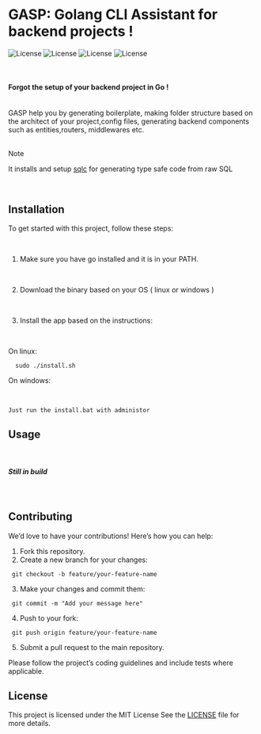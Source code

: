 <h1> GASP: Golang CLI Assistant for backend projects ! </h1>

![License](https://img.shields.io/badge/license-MIT-cyan)  ![License](https://img.shields.io/badge/Version-in_development-black)   ![License](https://img.shields.io/badge/Maintainer-Soroush_GH-blue)  ![License](https://img.shields.io/badge/status-active-purple)


<br>

#### Forgot the setup of your backend project in Go !

<br>
GASP help you by generating boilerplate, making folder structure based on the architect of your project,config files, generating backend components such as entities,routers, middlewares etc.

<br>
<br>

> [!NOTE]
> It installs and setup <a href="https://github.com/sqlc-dev/sqlc">sqlc</a> for generating type safe code from raw SQL
<br>


## Installation
To get started with this project, follow these steps:

  <br>
  
  1. Make sure you have go installed and it is in your PATH.
  
  <br>
  
  2. Download the binary based on your OS ( linux or windows )
  
  <br>
  
  3. Install the app based on the instructions:

  <br>
  
  On linux:

  ```
    sudo ./install.sh
  ```
     
   On windows:
   
   <br>

   ```
   Just run the install.bat with administor
   ```
   
## Usage

<br>

##### Still in build

<br>

## Contributing
We’d love to have your contributions! Here’s how you can help:

1. Fork this repository.
2. Create a new branch for your changes:
  ```
   git checkout -b feature/your-feature-name
  ```
3. Make your changes and commit them:
  ```
   git commit -m "Add your message here"
  ```
4. Push to your fork:
  ```
   git push origin feature/your-feature-name
  ```
5. Submit a pull request to the main repository.

Please follow the project’s coding guidelines and include tests where applicable.

## License
This project is licensed under the MIT License See the [LICENSE](LICENSE) file for more details.

